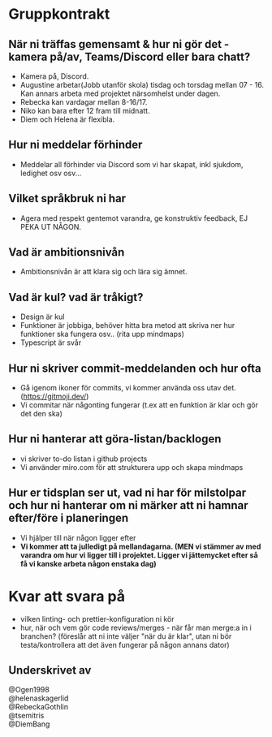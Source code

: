 # Gruppkontrakt

## När ni träffas gemensamt & hur ni gör det - kamera på/av, Teams/Discord eller bara chatt? 
- Kamera på, Discord.
- Augustine arbetar(Jobb utanför skola) tisdag och torsdag mellan 07 - 16. Kan annars arbeta med projektet närsomhelst under dagen.
- Rebecka kan vardagar mellan 8-16/17.
- Niko kan bara efter 12 fram till midnatt.
- Diem och Helena är flexibla.

## Hur ni meddelar förhinder
- Meddelar all förhinder via Discord som vi har skapat, inkl sjukdom, ledighet osv osv...

## Vilket språkbruk ni har
- Agera med respekt gentemot varandra, ge konstruktiv feedback, EJ PEKA UT NÅGON.

## Vad är ambitionsnivån
- Ambitionsnivån är att klara sig och lära sig ämnet.

## Vad är kul? vad är tråkigt?
- Design är kul
- Funktioner är jobbiga, behöver hitta bra metod att skriva ner hur funktioner ska fungera osv.. (rita upp mindmaps)
- Typescript är svår

## Hur ni skriver commit-meddelanden och hur ofta
- Gå igenom ikoner för commits, vi kommer använda oss utav det. (https://gitmoji.dev/)
- Vi commitar när någonting fungerar (t.ex att en funktion är klar och gör det den ska)

## Hur ni hanterar att göra-listan/backlogen
- vi skriver to-do listan i github projects
- Vi använder miro.com för att strukturera upp och skapa mindmaps

## Hur er tidsplan ser ut, vad ni har för milstolpar och hur ni hanterar om ni märker att ni hamnar efter/före i planeringen
- Vi hjälper till när någon ligger efter
- <strong>Vi kommer att ta julledigt på mellandagarna. (MEN vi stämmer av med varandra om hur vi ligger till i projektet. Ligger vi jättemycket efter så få vi kanske arbeta någon enstaka dag)</strong>

# Kvar att svara på
-    vilken linting- och prettier-konfiguration ni kör
-    hur, när och vem gör code reviews/merges - när får man merge:a in i branchen? (föreslår att ni inte väljer "när du är klar", utan ni bör testa/kontrollera att det även fungerar på någon annans dator)


## Underskrivet av
@Ogen1998 <br>
@helenaskagerlid <br>
@RebeckaGothlin <br>
@tsemitris <br>
@DiemBang <br>
